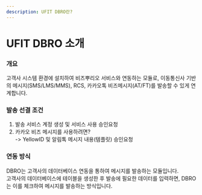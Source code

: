 ```yaml
---
description: UFIT DBRO란?
---
```


# UFIT DBRO 소개

### 개요

고객사 시스템 환경에 설치하여 비즈뿌리오 서비스와 연동하는 모듈로, 이동통신사 기반의 메시지(SMS/LMS/MMS), RCS, 카카오톡 비즈메시지(AT/FT)를 발송할 수 있게 연계합니다.



### 발송 선결 조건

1. 발송 서비스 계정 생성 및 서비스 사용 승인요청
2. 카카오 비즈 메시지를 사용하려면?\
   \-> YellowID 및 알림톡 메시지 내용(템플릿) 승인요청



### 연동 방식

DBRO는 고객사의 데이터베이스 연동을 통하여 메시지를 발송하는 모듈입니다. \
고객사의 데이터베이스에 테이블을 생성한 후 발송에 필요한 데이터를 입력하면, DBRO는 이를 체크하여 메시지를 발송하는 방식입니다.
